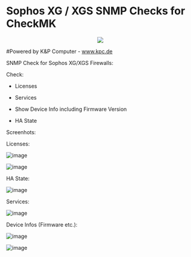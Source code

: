 # Sophos XG / XGS SNMP Checks for CheckMK
<p align="center">
  <img src="https://user-images.githubusercontent.com/5358267/235710289-c05aa5bb-3394-4c94-8ce0-1f0ef5382d00.png">
</p>

#Powered by K&P Computer - www.kpc.de

SNMP Check for Sophos XG/XGS Firewalls:

Check:

- Licenses

- Services

- Show Device Info including Firmware Version

- HA State

Screenhots:

Licenses:

![image](https://user-images.githubusercontent.com/5358267/235709221-a88f909e-104d-4b9c-b85b-68c4e1658a60.png)

![image](https://user-images.githubusercontent.com/5358267/235711040-2170c209-64bd-4e97-b4cd-2b5902e8994f.png)


HA State:

![image](https://user-images.githubusercontent.com/5358267/235709307-879826ff-a86c-4146-9be0-c4aba39c68f4.png)

Services:

![image](https://user-images.githubusercontent.com/5358267/235709395-b7cfb41e-3de2-482b-a9df-fd4d5c3bc6a1.png)

Device Infos (Firmware etc.):

![image](https://user-images.githubusercontent.com/5358267/235709498-73e9de54-357d-44c3-80c8-26d3b0a4c798.png)

![image](https://user-images.githubusercontent.com/5358267/235709955-e2c0d11b-1f50-489b-af74-2df43786949c.png)

